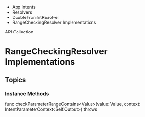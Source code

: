 

- App Intents
- Resolvers
- DoubleFromIntResolver
-  RangeCheckingResolver Implementations 

API Collection

# RangeCheckingResolver Implementations

## Topics

### Instance Methods

func checkParameterRangeContains&lt;Value>(value: Value, context: IntentParameterContext&lt;Self.Output>) throws

